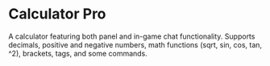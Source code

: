 # Calculator Pro
A calculator featuring both panel and in-game chat functionality. 
Supports decimals, positive and negative numbers, math functions (sqrt, sin, cos, tan, ^2), brackets, tags, and some commands.